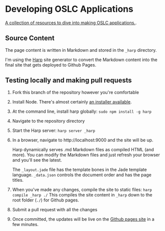 Developing OSLC Applications
============================

[A collection of resources to dive into making OSLC applications.](http://oslc.github.io/developing-oslc-applications/).



Source Content
--------------

The page content is written in Markdown and stored in the `_harp` directory.

I'm using the [Harp](http://harpjs.com/) site generator to convert the Markdown content into the final site that gets deployed to Github Pages.


Testing locally and making pull requests
----------------------------------------

1. Fork this branch of the repository however you're comfortable
2. Install Node. There's almost certainly [an installer available](http://nodejs.org/).
3. At the command line, install harp globally:
    `sudo npm install -g harp`
4. Navigate to the repository directory
5. Start the Harp server: `harp server _harp`
6. In a browser, navigate to http://localhost:9000 and the site will be up. 

    Harp dynamically serves .md Markdown files as compiled HTML (and more). You can modify the Markdown files and just refresh your browser and you'll see the latest.
    
    The `_layout.jade` file has the template bones in the Jade template language. `_data.json` controls the document order and has the page titles.
7. When you've made any changes, compile the site to static files: `harp compile _harp ./` This compiles the site content in `_harp` down to the root folder (`./`) for Github pages.
8. Submit a pull request with all the changes
8. Once committed, the updates will be live on the [Github pages site](http://oslc.github.io/developing-oslc-applications/) in a few minutes.
